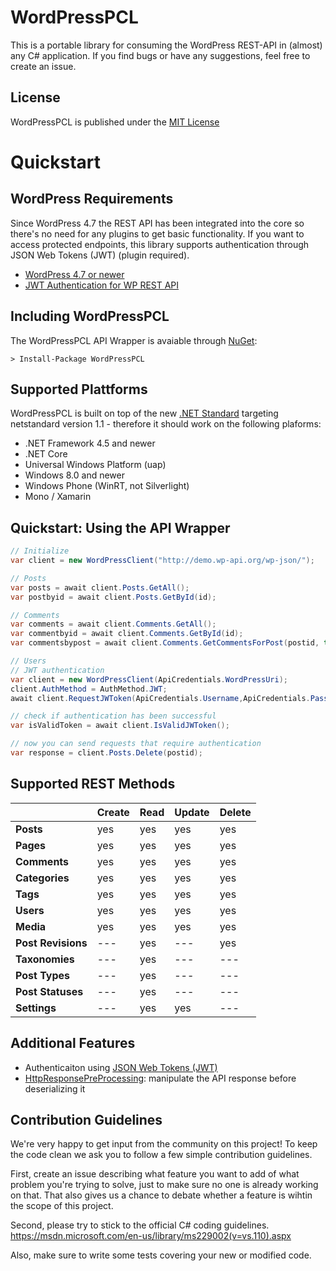 # WordPressPCL
This is a portable library for consuming the WordPress REST-API in (almost) any C# application.
If you find bugs or have any suggestions, feel free to create an issue.

## License
WordPressPCL is published under the [MIT License](https://github.com/wp-net/WordPressPCL/blob/master/LICENSE)

# Quickstart

## WordPress Requirements
Since WordPress 4.7 the REST API has been integrated into the core so there's no need for any plugins to get basic functionality. If you want to access protected endpoints, this library supports authentication through JSON Web Tokens (JWT) (plugin required).

* [WordPress 4.7 or newer](https://wordpress.org/)
* [JWT Authentication for WP REST API](https://wordpress.org/plugins/jwt-authentication-for-wp-rest-api/)

## Including WordPressPCL
The WordPressPCL API Wrapper is avaiable through [NuGet](https://www.nuget.org/packages/WordPressPCL/):

```
> Install-Package WordPressPCL
```

## Supported Plattforms
WordPressPCL is built on top of the new [.NET Standard](https://github.com/dotnet/standard) targeting netstandard version 1.1 - therefore it should work on the following plaforms:
* .NET Framework 4.5 and newer
* .NET Core
* Universal Windows Platform (uap)
* Windows 8.0 and newer
* Windows Phone (WinRT, not Silverlight)
* Mono / Xamarin

## Quickstart: Using the API Wrapper

```c#
// Initialize
var client = new WordPressClient("http://demo.wp-api.org/wp-json/");

// Posts
var posts = await client.Posts.GetAll();
var postbyid = await client.Posts.GetById(id);

// Comments
var comments = await client.Comments.GetAll();
var commentbyid = await client.Comments.GetById(id);
var commentsbypost = await client.Comments.GetCommentsForPost(postid, true, false);

// Users
// JWT authentication
var client = new WordPressClient(ApiCredentials.WordPressUri);
client.AuthMethod = AuthMethod.JWT;
await client.RequestJWToken(ApiCredentials.Username,ApiCredentials.Password);

// check if authentication has been successful
var isValidToken = await client.IsValidJWToken();

// now you can send requests that require authentication
var response = client.Posts.Delete(postid);
```

## Supported REST Methods

|                    | Create  | Read    | Update  | Delete  |
|--------------------|---------|---------|---------|---------|
| **Posts**          | yes     | yes     | yes     | yes     |
| **Pages**          | yes     | yes     | yes     | yes     |
| **Comments**       | yes     | yes     | yes     | yes     |
| **Categories**     | yes     | yes     | yes     | yes     |
| **Tags**           | yes     | yes     | yes     | yes     |
| **Users**          | yes     | yes     | yes     | yes     |
| **Media**          | yes     | yes     | yes     | yes     |
| **Post Revisions** | ---     | yes     | ---     | yes     |
| **Taxonomies**     | ---     | yes     | ---     | ---     |
| **Post Types**     | ---     | yes     | ---     | ---     |
| **Post Statuses**  | ---     | yes     | ---     | ---     |
| **Settings**       | ---     | yes     | yes     | ---     |

## Additional Features

- Authenticaiton using [JSON Web Tokens (JWT)](https://jwt.io/)
- [HttpResponsePreProcessing](https://github.com/wp-net/WordPressPCL/wiki/HttpResponsePreProcessing): manipulate the API response before deserializing it

## Contribution Guidelines
We're very happy to get input from the community on this project! To keep the code clean we ask you to follow a few simple contribution guidelines.

First, create an issue describing what feature you want to add of what problem you're trying to solve, just to make sure no one is already working on that. That also gives us a chance to debate whether a feature is wihtin the scope of this project.

Second, please try to stick to the official C# coding guidelines. https://msdn.microsoft.com/en-us/library/ms229002(v=vs.110).aspx

Also, make sure to write some tests covering your new or modified code.
